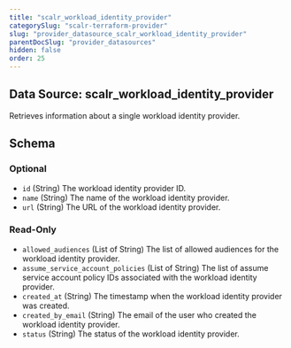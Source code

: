 ```yaml
---
title: "scalr_workload_identity_provider"
categorySlug: "scalr-terraform-provider"
slug: "provider_datasource_scalr_workload_identity_provider"
parentDocSlug: "provider_datasources"
hidden: false
order: 25
---
```

## Data Source: scalr_workload_identity_provider

Retrieves information about a single workload identity provider.



<!-- schema generated by tfplugindocs -->
## Schema

### Optional

- `id` (String) The workload identity provider ID.
- `name` (String) The name of the workload identity provider.
- `url` (String) The URL of the workload identity provider.

### Read-Only

- `allowed_audiences` (List of String) The list of allowed audiences for the workload identity provider.
- `assume_service_account_policies` (List of String) The list of assume service account policy IDs associated with the workload identity provider.
- `created_at` (String) The timestamp when the workload identity provider was created.
- `created_by_email` (String) The email of the user who created the workload identity provider.
- `status` (String) The status of the workload identity provider.
